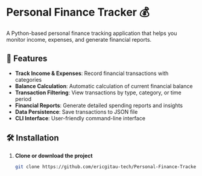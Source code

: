 # Personal Finance Tracker 💰

A Python-based personal finance tracking application that helps you monitor income, expenses, and generate financial reports.

## 🚀 Features

- **Track Income & Expenses**: Record financial transactions with categories
- **Balance Calculation**: Automatic calculation of current financial balance
- **Transaction Filtering**: View transactions by type, category, or time period
- **Financial Reports**: Generate detailed spending reports and insights
- **Data Persistence**: Save transactions to JSON file
- **CLI Interface**: User-friendly command-line interface

## 🛠️ Installation

1. **Clone or download the project**
   ```bash
   git clone https://github.com/ericgitau-tech/Personal-Finance-Tracker.git
  
